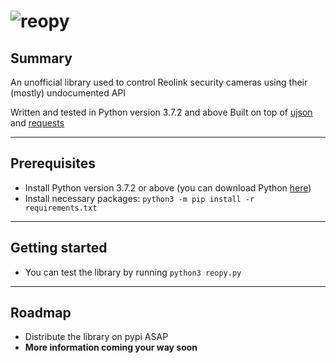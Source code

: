 # ![reopy](https://raw.githubusercontent.com/kurzdev/reopy/master/assets/reopy_logo1.png)

## Summary

An unofficial library used to control Reolink security cameras using their (mostly) undocumented API

Written and tested in Python version 3.7.2 and above
Built on top of [ujson](https://github.com/esnme/ultrajson) and [requests](https://github.com/kennethreitz/requests)
___

## Prerequisites
- Install Python version 3.7.2 or above (you can download Python [here](https://www.python.org/downloads/))
- Install necessary packages:
    `python3 -m pip install -r requirements.txt`
____

## Getting started
- You can test the library by running `python3 reopy.py`

____

## Roadmap
- Distribute the library on pypi ASAP
- **More information coming your way soon**
